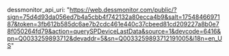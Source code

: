 dessmonitor_api_uri: "https://web.dessmonitor.com/public/?sign=75d4d93da056ed7b4a5cbb4f742132a80ecca4b9&salt=1754846697187&token=3fb612b585dc6ae7b2cdc461e440c37cbeed81cd209227a8b0e78f050264fd79&action=querySPDeviceLastData&source=1&devcode=6416&pn=Q0033259893712&devaddr=5&sn=Q0033259893712191005&i18n=en_US"

